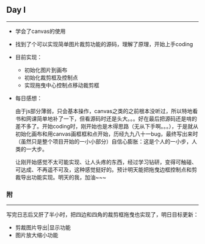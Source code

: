 ## Day I

------

+ 学会了canvas的使用

+ 找到了个可以实现简单图片裁剪功能的源码，理解了原理，开始上手coding

+ 目前实现：

  + 初始化图片到画布
  + 初始化裁剪框及控制点
  + 实现拖曳中心控制点移动裁剪框

+ 每日感想：

  ​		由于js部分薄弱，只会基本操作，canvas之类的之前根本没听过，所以特地看书和网课简单地补了一下，但看源码时还是头大。。。好在最后把源码还是啃的差不多了。开始coding时，刚开始也是木得思路（无从下手啊。。。），于是就从初始化画布和用canvas画框框和点开始，历经九九八十一bug，最终写出来时（虽然只是整个项目开始的一小小部分）自信心膨胀：这是个人的一小步，人类的一大步。

  ​		让刚开始感觉不太可能实现、让人头疼的东西，经过学习钻研，变得可触碰、可达成、不再遥不可及，这种感觉挺好的。预计明天能把拖曳边框控制点和剪裁导出功能实现。明天的我，加油~~~
  

### **附**

------

​		写完日志后又肝了半小时，把四边和四角的裁剪框拖曳也实现了，明日目标更新：

+ 剪裁图片导出|显示功能
+ 图片放大缩小功能


